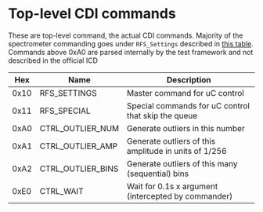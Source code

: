 
# Top-level CDI commands

These are top-level command, the actual CDI commands. Majority of the spectrometer commanding goes under `RFS_Settings` described in [this table](lusee_commands.md).
Commands above 0xA0 are parsed internally by the test framework and not described in the official ICD


|  Hex | Name                |  Description                                       |
|------|---------------------|----------------------------------------------------|                             
| 0x10 | RFS_SETTINGS        | Master command for uC control                                      | 
| 0x11 | RFS_SPECIAL         | Special commands for uC control that skip the queue                | 
| 0xA0 | CTRL_OUTLIER_NUM    | Generate outliers in this number                                   |
| 0xA1 | CTRL_OUTLIER_AMP    | Generate outliers of this amplitude in units of 1/256              |
| 0xA2 | CTRL_OUTLIER_BINS   | Generate outliers of this many (sequential) bins                   |
| 0xE0 | CTRL_WAIT           | Wait for 0.1s x argument (intercepted by commander)                | 
